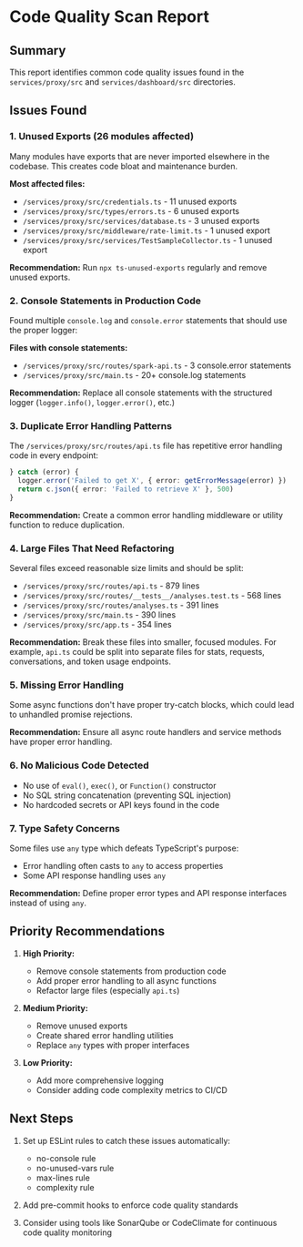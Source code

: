 # Code Quality Scan Report

## Summary

This report identifies common code quality issues found in the `services/proxy/src` and `services/dashboard/src` directories.

## Issues Found

### 1. Unused Exports (26 modules affected)

Many modules have exports that are never imported elsewhere in the codebase. This creates code bloat and maintenance burden.

**Most affected files:**

- `/services/proxy/src/credentials.ts` - 11 unused exports
- `/services/proxy/src/types/errors.ts` - 6 unused exports
- `/services/proxy/src/services/database.ts` - 3 unused exports
- `/services/proxy/src/middleware/rate-limit.ts` - 1 unused export
- `/services/proxy/src/services/TestSampleCollector.ts` - 1 unused export

**Recommendation:** Run `npx ts-unused-exports` regularly and remove unused exports.

### 2. Console Statements in Production Code

Found multiple `console.log` and `console.error` statements that should use the proper logger:

**Files with console statements:**

- `/services/proxy/src/routes/spark-api.ts` - 3 console.error statements
- `/services/proxy/src/main.ts` - 20+ console.log statements

**Recommendation:** Replace all console statements with the structured logger (`logger.info()`, `logger.error()`, etc.)

### 3. Duplicate Error Handling Patterns

The `/services/proxy/src/routes/api.ts` file has repetitive error handling code in every endpoint:

```typescript
} catch (error) {
  logger.error('Failed to get X', { error: getErrorMessage(error) })
  return c.json({ error: 'Failed to retrieve X' }, 500)
}
```

**Recommendation:** Create a common error handling middleware or utility function to reduce duplication.

### 4. Large Files That Need Refactoring

Several files exceed reasonable size limits and should be split:

- `/services/proxy/src/routes/api.ts` - 879 lines
- `/services/proxy/src/routes/__tests__/analyses.test.ts` - 568 lines
- `/services/proxy/src/routes/analyses.ts` - 391 lines
- `/services/proxy/src/main.ts` - 390 lines
- `/services/proxy/src/app.ts` - 354 lines

**Recommendation:** Break these files into smaller, focused modules. For example, `api.ts` could be split into separate files for stats, requests, conversations, and token usage endpoints.

### 5. Missing Error Handling

Some async functions don't have proper try-catch blocks, which could lead to unhandled promise rejections.

**Recommendation:** Ensure all async route handlers and service methods have proper error handling.

### 6. No Malicious Code Detected

- No use of `eval()`, `exec()`, or `Function()` constructor
- No SQL string concatenation (preventing SQL injection)
- No hardcoded secrets or API keys found in the code

### 7. Type Safety Concerns

Some files use `any` type which defeats TypeScript's purpose:

- Error handling often casts to `any` to access properties
- Some API response handling uses `any`

**Recommendation:** Define proper error types and API response interfaces instead of using `any`.

## Priority Recommendations

1. **High Priority:**
   - Remove console statements from production code
   - Add proper error handling to all async functions
   - Refactor large files (especially `api.ts`)

2. **Medium Priority:**
   - Remove unused exports
   - Create shared error handling utilities
   - Replace `any` types with proper interfaces

3. **Low Priority:**
   - Add more comprehensive logging
   - Consider adding code complexity metrics to CI/CD

## Next Steps

1. Set up ESLint rules to catch these issues automatically:
   - no-console rule
   - no-unused-vars rule
   - max-lines rule
   - complexity rule

2. Add pre-commit hooks to enforce code quality standards

3. Consider using tools like SonarQube or CodeClimate for continuous code quality monitoring
